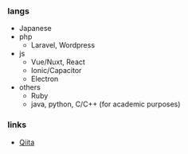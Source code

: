 ### langs

- Japanese
- php
  - Laravel, Wordpress
- js
  - Vue/Nuxt, React
  - Ionic/Capacitor
  - Electron
- others
  - Ruby
  - java, python, C/C++ (for academic purposes)

### links

- [Qiita](https://qiita.com/up-tri)

